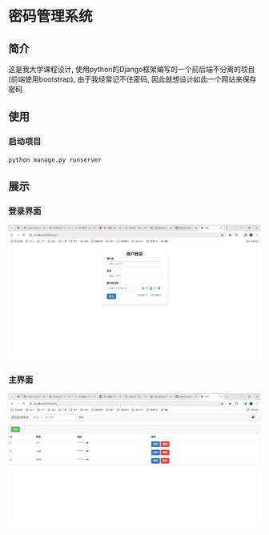 # 密码管理系统

## 简介

这是我大学课程设计,  使用python的Django框架编写的一个前后端不分离的项目(前端使用bootstrap),   由于我经常记不住密码, 因此就想设计如此一个网站来保存密码

## 使用

### 启动项目

```shell
python manage.py runserver
```

## 展示

### 登录界面

![image-20240308221519027](img/READMEassets/image-20240308221519027.png)

### 主界面

![image-20240308221612395](img/READMEassets/image-20240308221612395.png)